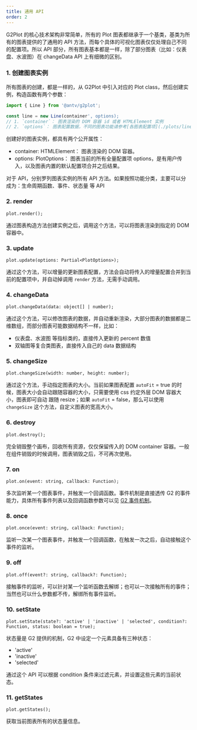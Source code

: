 ```yaml
---
title: 通用 API
order: 2
---
```



G2Plot 的核心技术架构非常简单，所有的 Plot 图表都继承于一个基类，基类为所有的图表提供的了通用的 API 方法，而每个具体的可视化图表仅仅处理自己不同的配置项。所以 API 部分，所有图表基本都是一样，除了部分图表（比如：仪表盘、水波图）在 changeData API 上有细微的区别。


### 1. 创建图表实例

所有图表的创建，都是一样的，从 G2Plot 中引入对应的 Plot class，然后创建实例，构造函数有两个参数：

```ts
import { Line } from '@antv/g2plot';

const line = new Line(container', options);
// 1. `container`： 图表渲染的 DOM 容器 id 或者 HTMLElement 实例
// 2. `options`： 图表配置数据，不同的图表功能请参考[各图表配置项](./plots/line)
```

创建好的图表实例，都具有两个公开属性：

 - container: HTMLElement： 图表渲染的 DOM 容器。
 - options: PlotOptions： 图表当前的所有全量配置项 options，是有用户传入，以及图表内置的默认配置项合并之后结果。

对于 API，分别罗列图表实例的所有 API 方法。如果按照功能分类，主要可以分成为：生命周期函数、事件、状态量 等 API

### 2. render

```sign
plot.render();
```

通过图表构造方法创建实例之后，调用这个方法，可以将图表渲染到指定的 DOM 容器中。

### 3. update

```sign
plot.update(options: Partial<PlotOptions>);
```

通过这个方法，可以增量的更新图表配置，方法会自动将传入的增量配置合并到当前的配置项中，并自动掉调用 `render` 方法，无需手动调用。

### 4. changeData

```sign
plot.changeData(data: object[] | number);
```

通过这个方法，可以修改图表的数据，并自动重新渲染，大部分图表的数据都是二维数组，而部分图表可能数据结构不一样，比如：

 - 仪表盘、水波图 等指标类的，直接传入更新的 percent 数值
 - 双轴图等复合类图表，直接传入自己的 data 数据结构

### 5. changeSize

```sign
plot.changeSize(width: number, height: number);
```

通过这个方法，手动指定图表的大小。当前如果图表配置 `autoFit` = true 的时候，图表大小会自动跟随容器的大小，只需要使用 css 约定外层 DOM 容器大小，图表即可自动 跟随 resize；如果 `autoFit` = false，那么可以使用 `changeSize` 这个方法，自定义图表的宽高大小。

### 6. destroy

```sign
plot.destroy();
```

完全销毁整个画布，回收所有资源，仅仅保留传入的 DOM container 容器。一般在组件销毁的时候调用，图表销毁之后，不可再次使用。

### 7. on

```sign
plot.on(event: string, callback: Function);
```

多次监听某一个图表事件，并触发一个回调函数。事件机制是直接透传 G2 的事件能力，具体所有事件列表以及回调函数参数可以见 [G2 事件机制](https://g2.antv.vision/zh/docs/manual/event)。

### 8. once

```sign
plot.once(event: string, callback: Function);
```

监听一次某一个图表事件，并触发一个回调函数，在触发一次之后，自动接触这个事件的监听。

### 9. off

```sign
plot.off(event?: string, callback?: Function);
```

接触事件的监听，可以针对某一个监听函数去解绑；也可以一次接触所有的事件；当然也可以什么参数都不传，解绑所有事件监听。

### 10. setState

```sign
plot.setState(state?: 'active' | 'inactive' | 'selected', condition?: Function, status: boolean = true);
```

状态量是 G2 提供的机制，G2 中设定一个元素具备有三种状态：

 - 'active'
 - 'inactive'
 - 'selected'

通过这个 API 可以根据 condition 条件来过滤元素，并设置这些元素的当前状态。

### 11. getStates

```sign
plot.getStates();
```

获取当前图表所有的状态量信息。